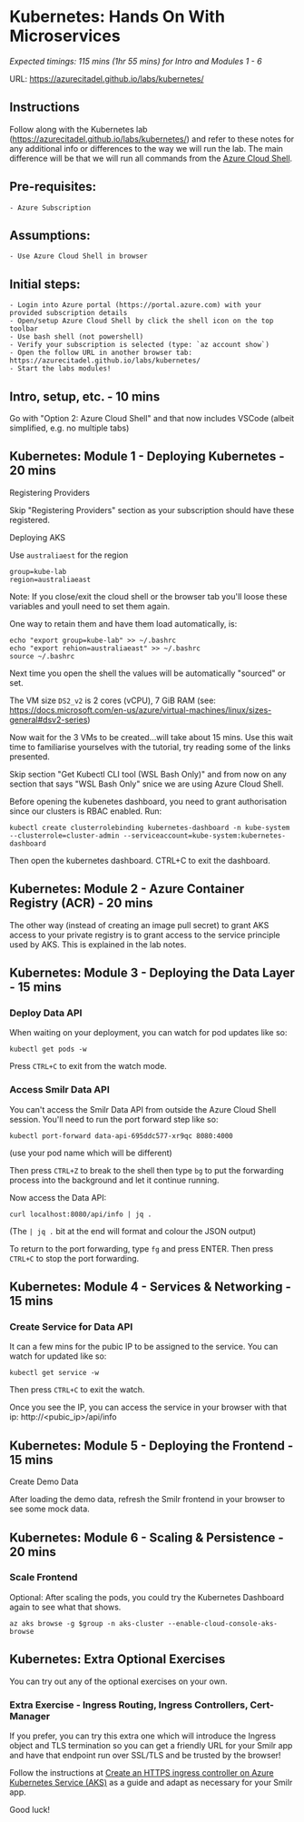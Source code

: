 # Kubernetes: Hands On With Microservices

*Expected timings: 115 mins (1hr 55 mins) for Intro and Modules 1 - 6*

URL: https://azurecitadel.github.io/labs/kubernetes/

## Instructions

Follow along with the Kubernetes lab (https://azurecitadel.github.io/labs/kubernetes/) and refer to these notes for any additional info or differences to the way we will run the lab.  The main difference will be that we will run all commands from the [Azure Cloud Shell](https://docs.microsoft.com/en-us/azure/cloud-shell/overview).

## Pre-requisites:
	- Azure Subscription

## Assumptions:
	- Use Azure Cloud Shell in browser

## Initial steps:
	- Login into Azure portal (https://portal.azure.com) with your provided subscription details
	- Open/setup Azure Cloud Shell by click the shell icon on the top toolbar
	- Use bash shell (not powershell)
	- Verify your subscription is selected (type: `az account show`)
	- Open the follow URL in another browser tab: https://azurecitadel.github.io/labs/kubernetes/
	- Start the labs modules!

## Intro, setup, etc. - 10 mins

Go with "Option 2: Azure Cloud Shell" and that now includes VSCode (albeit simplified, e.g. no multiple tabs)

## Kubernetes: Module 1 - Deploying Kubernetes - 20 mins

Registering Providers

Skip "Registering Providers" section as your subscription should have these registered.

Deploying AKS

Use `australiaest` for the region

```
group=kube-lab
region=australiaeast
```

Note: If you close/exit the cloud shell or the browser tab you'll loose these variables and youll need to set them again.

One way to retain them and have them load automatically, is:

```
echo "export group=kube-lab" >> ~/.bashrc
echo "export rehion=australiaeast" >> ~/.bashrc
source ~/.bashrc
```

Next time you open the shell the values will be automatically "sourced" or set.

The VM size `DS2_v2` is 2 cores (vCPU), 7 GiB RAM (see: https://docs.microsoft.com/en-us/azure/virtual-machines/linux/sizes-general#dsv2-series)

Now wait for the 3 VMs to be created…will take about 15 mins.
Use this wait time to familiarise yourselves with the tutorial, try reading some of the links presented.

Skip section "Get Kubectl CLI tool (WSL Bash Only)" and from now on any section that says "WSL Bash Only" snice we are using Azure Cloud Shell.

Before opening the kubenetes dashboard, you need to grant authorisation since our clusters is RBAC enabled.  Run: 

```
kubectl create clusterrolebinding kubernetes-dashboard -n kube-system --clusterrole=cluster-admin --serviceaccount=kube-system:kubernetes-dashboard
```

Then open the kubernetes dashboard. CTRL+C to exit the dashboard.

## Kubernetes: Module 2 - Azure Container Registry (ACR) - 20 mins

The other way (instead of creating an image pull secret) to grant AKS access to your private registry is to grant access to the service principle used by AKS.  This is explained in the lab  notes.

## Kubernetes: Module 3 - Deploying the Data Layer - 15 mins

### Deploy Data API

When waiting on your deployment, you can watch for pod updates like so:

```
kubectl get pods -w
```

Press `CTRL+C` to exit from the watch mode.

### Access Smilr Data API

You can't access the Smilr Data API from outside the Azure Cloud Shell session.  You'll need to run the port forward step like so:

```
kubectl port-forward data-api-695ddc577-xr9qc 8080:4000
```

(use your pod name which will be different)

Then press `CTRL+Z` to break to the shell then type `bg` to put the forwarding process into the background and let it continue running.

Now access the Data API:

```
curl localhost:8080/api/info | jq .
```

(The `| jq .` bit at the end will format and colour the JSON output)

To return to the port forwarding, type `fg` and press ENTER.
Then press `CTRL+C` to stop the port forwarding.

## Kubernetes: Module 4 - Services & Networking - 15 mins

### Create Service for Data API

It can a few mins for the pubic IP to be assigned to the service. You can watch for updated like so:

```
kubectl get service -w
```

Then press `CTRL+C` to exit the watch.

Once you see the IP, you can access the service in your browser with that ip: http://<pubic_ip>/api/info

## Kubernetes: Module 5 - Deploying the Frontend - 15 mins

Create Demo Data

After loading the demo data, refresh the Smilr frontend in your browser to see some mock data.

## Kubernetes: Module 6 - Scaling & Persistence - 20 mins

### Scale Frontend

Optional: After scaling the pods, you could try the Kubernetes Dashboard again to see what that shows.

```
az aks browse -g $group -n aks-cluster --enable-cloud-console-aks-browse
```

## Kubernetes: Extra Optional Exercises

You can try out any of the optional exercises on your own.

### Extra Exercise - Ingress Routing, Ingress Controllers, Cert-Manager

If you prefer, you can try this extra one which will introduce the Ingress object and TLS termination so you can get a friendly URL for your Smilr app and have that endpoint run over SSL/TLS and be trusted by the browser!

Follow the instructions at [Create an HTTPS ingress controller on Azure Kubernetes Service (AKS)](https://docs.microsoft.com/en-us/azure/aks/ingress-tls) as a guide and adapt as necessary for your Smilr app.

Good luck!


